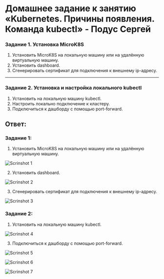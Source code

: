# Домашнее задание к занятию «Kubernetes. Причины появления. Команда kubectl» - Подус Сергей

### Задание 1. Установка MicroK8S

1. Установить MicroK8S на локальную машину или на удалённую виртуальную машину.
2. Установить dashboard.
3. Сгенерировать сертификат для подключения к внешнему ip-адресу.

------

### Задание 2. Установка и настройка локального kubectl
1. Установить на локальную машину kubectl.
2. Настроить локально подключение к кластеру.
3. Подключиться к дашборду с помощью port-forward.


## Ответ:

### Задание 1:

1. Установить MicroK8S на локальную машину или на удалённую виртуальную машину.

![Scrinshot 1](https://github.com/Wanderwille/scrinshot/blob/scrin2/kube1/microk8s.png)

2. Установить dashboard.

![Scrinshot 2](https://github.com/Wanderwille/scrinshot/blob/scrin2/kube1/addons.png)

3. Сгенерировать сертификат для подключения к внешнему ip-адресу.

![Scrinshot 3](https://github.com/Wanderwille/scrinshot/blob/scrin2/kube1/cert.png)

### Задание 2:

1. Установить на локальную машину kubectl.

![Scrinshot 4](https://github.com/Wanderwille/scrinshot/blob/scrin2/kube1/kubectl.png)

3. Подключиться к дашборду с помощью port-forward.

![Scrinshot 5](https://github.com/Wanderwille/scrinshot/blob/scrin2/kube1/token.png)

![Scrinshot 6](https://github.com/Wanderwille/scrinshot/blob/scrin2/kube1/port.png)

![Scrinshot 7](https://github.com/Wanderwille/scrinshot/blob/scrin2/kube1/dashboard.png)